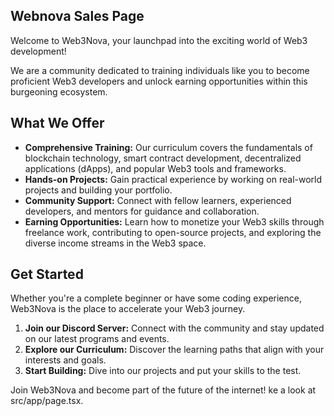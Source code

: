 ## Webnova Sales Page
Welcome to Web3Nova, your launchpad into the exciting world of Web3 development!

We are a community dedicated to training individuals like you to become proficient Web3 developers and unlock earning opportunities within this burgeoning ecosystem.

## What We Offer

*   **Comprehensive Training:** Our curriculum covers the fundamentals of blockchain technology, smart contract development, decentralized applications (dApps), and popular Web3 tools and frameworks.
*   **Hands-on Projects:** Gain practical experience by working on real-world projects and building your portfolio.
*   **Community Support:** Connect with fellow learners, experienced developers, and mentors for guidance and collaboration.
*   **Earning Opportunities:** Learn how to monetize your Web3 skills through freelance work, contributing to open-source projects, and exploring the diverse income streams in the Web3 space.

## Get Started

Whether you're a complete beginner or have some coding experience, Web3Nova is the place to accelerate your Web3 journey.

1.  **Join our Discord Server:** Connect with the community and stay updated on our latest programs and events.
2.  **Explore our Curriculum:** Discover the learning paths that align with your interests and goals.
3.  **Start Building:** Dive into our projects and put your skills to the test.

Join Web3Nova and become part of the future of the internet!
ke a look at src/app/page.tsx.

